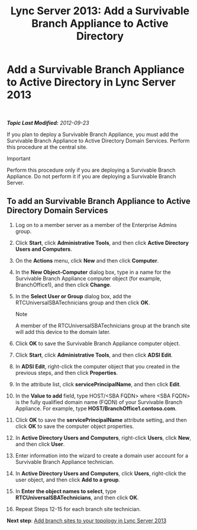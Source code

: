 ﻿---
title: 'Lync Server 2013: Add a Survivable Branch Appliance to Active Directory'
TOCTitle: Add a Survivable Branch Appliance to Active Directory
ms:assetid: 3e63507c-d60b-40ec-8bbe-586b1d707c3e
ms:mtpsurl: https://technet.microsoft.com/en-us/library/Gg425906(v=OCS.15)
ms:contentKeyID: 48183938
ms.date: 07/23/2014
mtps_version: v=OCS.15
---

<div data-xmlns="http://www.w3.org/1999/xhtml">

<div class="topic" data-xmlns="http://www.w3.org/1999/xhtml" data-msxsl="urn:schemas-microsoft-com:xslt" data-cs="http://msdn.microsoft.com/en-us/">

<div data-asp="http://msdn2.microsoft.com/asp">

# Add a Survivable Branch Appliance to Active Directory in Lync Server 2013

</div>

<div id="mainSection">

<div id="mainBody">

<span> </span>

_**Topic Last Modified:** 2012-09-23_

If you plan to deploy a Survivable Branch Appliance, you must add the Survivable Branch Appliance to Active Directory Domain Services. Perform this procedure at the central site.

<div>


> [!IMPORTANT]  
> Perform this procedure only if you are deploying a Survivable Branch Appliance. Do not perform it if you are deploying a Survivable Branch Server.



</div>

<div>

## To add an Survivable Branch Appliance to Active Directory Domain Services

1.  Log on to a member server as a member of the Enterprise Admins group.

2.  Click **Start**, click **Administrative Tools**, and then click **Active Directory Users and Computers**.

3.  On the **Actions** menu, click **New** and then click **Computer**.

4.  In the **New Object-Computer** dialog box, type in a name for the Survivable Branch Appliance computer object (for example, BranchOffice1), and then click **Change**.

5.  In the **Select User or Group** dialog box, add the RTCUniversalSBATechnicians group and then click **OK**.
    
    <div>
    

    > [!NOTE]  
    > A member of the RTCUniversalSBATechnicians group at the branch site will add this device to the domain later.

    
    </div>

6.  Click **OK** to save the Survivable Branch Appliance computer object.

7.  Click **Start**, click **Administrative Tools**, and then click **ADSI Edit**.

8.  In **ADSI Edit**, right-click the computer object that you created in the previous steps, and then click **Properties**.

9.  In the attribute list, click **servicePrincipalName**, and then click **Edit**.

10. In the **Value to add** field, type HOST/\<SBA FQDN\> where \<SBA FQDN\> is the fully qualified domain name (FQDN) of your Survivable Branch Appliance. For example, type **HOST/BranchOffice1.contoso.com**.

11. Click **OK** to save the **servicePrincipalName** attribute setting, and then click **OK** to save the computer object properties.

12. In **Active Directory Users and Computers**, right-click **Users**, click **New**, and then click **User**.

13. Enter information into the wizard to create a domain user account for a Survivable Branch Appliance technician.

14. In **Active Directory Users and Computers**, click **Users**, right-click the user object, and then click **Add to a group**.

15. In **Enter the object names to select**, type **RTCUniversalSBATechnicians**, and then click **OK**.

16. Repeat Steps 12-15 for each branch site technician.

**Next step**: [Add branch sites to your topology in Lync Server 2013](lync-server-2013-add-branch-sites-to-your-topology.md)

</div>

</div>

<span> </span>

</div>

</div>

</div>

